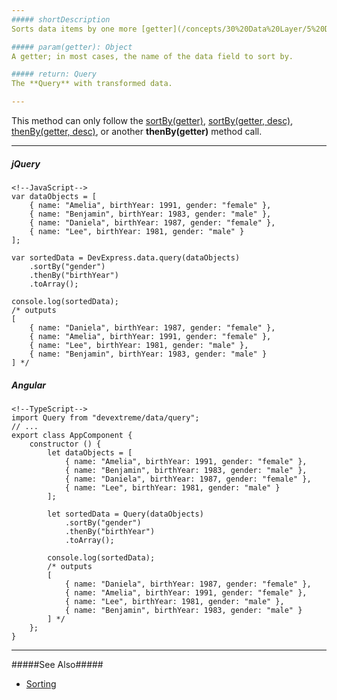 ```yaml
---
##### shortDescription
Sorts data items by one more [getter](/concepts/30%20Data%20Layer/5%20Data%20Layer/9%20Getters%20And%20Setters '/Documentation/Guide/Data_Layer/Data_Layer/#Getters_And_Setters') in ascending order.

##### param(getter): Object
A getter; in most cases, the name of the data field to sort by.

##### return: Query
The **Query** with transformed data.

---
```

This method can only follow the [sortBy(getter)](/api-reference/30%20Data%20Layer/Query/3%20Methods/sortBy(getter).md '/Documentation/ApiReference/Data_Layer/Query/Methods/#sortBygetter'), [sortBy(getter, desc)](/api-reference/30%20Data%20Layer/Query/3%20Methods/sortBy(getter_desc).md '/Documentation/ApiReference/Data_Layer/Query/Methods/#sortBygetter_desc'), [thenBy(getter, desc)](/api-reference/30%20Data%20Layer/Query/3%20Methods/thenBy(getter_desc).md '/Documentation/ApiReference/Data_Layer/Query/Methods/#thenBygetter_desc'), or another **thenBy(getter)** method call.

---
##### jQuery

    <!--JavaScript-->
    var dataObjects = [
        { name: "Amelia", birthYear: 1991, gender: "female" },
        { name: "Benjamin", birthYear: 1983, gender: "male" },
        { name: "Daniela", birthYear: 1987, gender: "female" },
        { name: "Lee", birthYear: 1981, gender: "male" }
    ];

    var sortedData = DevExpress.data.query(dataObjects)
        .sortBy("gender")
        .thenBy("birthYear")
        .toArray();

    console.log(sortedData);
    /* outputs
    [
        { name: "Daniela", birthYear: 1987, gender: "female" },
        { name: "Amelia", birthYear: 1991, gender: "female" },
        { name: "Lee", birthYear: 1981, gender: "male" },
        { name: "Benjamin", birthYear: 1983, gender: "male" }
    ] */

##### Angular

    <!--TypeScript-->
    import Query from "devextreme/data/query";
    // ...
    export class AppComponent {
        constructor () {
            let dataObjects = [
                { name: "Amelia", birthYear: 1991, gender: "female" },
                { name: "Benjamin", birthYear: 1983, gender: "male" },
                { name: "Daniela", birthYear: 1987, gender: "female" },
                { name: "Lee", birthYear: 1981, gender: "male" }
            ];

            let sortedData = Query(dataObjects)
                .sortBy("gender")
                .thenBy("birthYear")
                .toArray();

            console.log(sortedData);
            /* outputs
            [
                { name: "Daniela", birthYear: 1987, gender: "female" },
                { name: "Amelia", birthYear: 1991, gender: "female" },
                { name: "Lee", birthYear: 1981, gender: "male" },
                { name: "Benjamin", birthYear: 1983, gender: "male" }
            ] */
        };
    }

---

#####See Also#####
- [Sorting](/concepts/30%20Data%20Layer/5%20Data%20Layer/2%20Reading%20Data/1%20Sorting.md '/Documentation/Guide/Data_Layer/Data_Layer/#Reading_Data/Sorting')